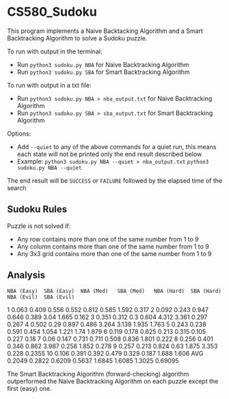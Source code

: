# CS580_Sudoku
This program implements a Naive Backtacking Algorithm and a Smart Backtracking Algorithm to solve a Sudoku puzzle.

To run with output in the terminal:
- Run `python3 sudoku.py NBA` for Naive Backtracking Algorithm
- Run `python3 sudoku.py SBA` for Smart Backtracking Algorithm

To run with output in a txt file:
- Run `python3 sudoku.py NBA > nba_output.txt` for Naive Backtracking Algorithm
- Run `python3 sudoku.py SBA > sba_output.txt` for Smart Backtracking Algorithm

Options:
- Add `--quiet` to any of the above commands for a quiet run, this means each state will not be printed only the end result described below
- Example: `python3 sudoku.py NBA --quiet > nba_output.txt` `python3 sudoku.py NBA --quiet`

The end result will be `SUCCESS` or `FAILURE` followed by the elapsed time of the search

## Sudoku Rules
Puzzle is not solved if:
- Any row contains more than one of the same number from 1 to 9
- Any column contains more than one of the same number from 1 to 9
- Any 3x3 grid contains more than one of the same number from 1 to 9

## Analysis
	NBA (Easy)	SBA (Easy)	NBA (Med)	SBA (Med)	NBA (Hard)	SBA (Hard)	NBA (Evil)	SBA (Evil)
1	0.063	    0.409	    0.556	    0.552	    0.812	    0.585	    1.592	    0.317
2	0.092	    0.243	    0.947	    0.646	    0.389	    3.04	    1.665	    0.162
3	0.351	    0.312	    0.3	        0.604	    4.312	    3.361	    0.297	    0.267
4	0.502	    0.29	    0.897	    0.486	    3.264	    3.139	    1.935	    1.763
5	0.243	    0.238	    0.591	    0.454	    1.054	    1.221	    1.74	    1.879
6	0.119	    0.178	    0.625	    0.213	    0.315	    0.105	    0.227	    0.18
7	0.06	    0.147	    0.731	    0.711	    0.508	    0.836	    1.801	    0.222
8	0.256	    0.401	    0.346	    0.862	    3.987	    0.258	    1.852	    0.278
9	0.257	    0.213	    0.824	    0.63	    1.875	    3.353	    0.228	    0.2355
10	0.106	    0.391	    0.392	    0.479	    0.329	    0.187	    1.688	    1.606
AVG	0.2049	    0.2822	    0.6209	    0.5637	    1.6845	    1.6085	    1.3025	    0.69095

The Smart Backtracking Algorithm (forward-checking) algorithm outperformed the Naive Backtracking Algorithm on each puzzle except the first (easy) one.

